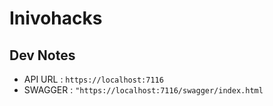 # Inivohacks


## Dev Notes

- API URL : `https://localhost:7116`
- SWAGGER : `"https://localhost:7116/swagger/index.html`